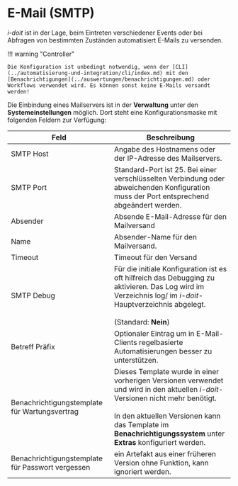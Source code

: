 # E-Mail (SMTP)

_i-doit_ ist in der Lage, beim Eintreten verschiedener Events oder bei Abfragen von bestimmten Zuständen automatisiert E-Mails zu versenden.

!!! warning "Controller"

    Die Konfiguration ist unbedingt notwendig, wenn der [CLI](../automatisierung-und-integration/cli/index.md) mit den [Benachrichtigungen](../auswertungen/benachrichtigungen.md) oder Workflows verwendet wird. Es können sonst keine E-Mails versandt werden!

Die Einbindung eines Mailservers ist in der **Verwaltung** unter den **Systemeinstellungen** möglich. Dort steht eine Konfigurationsmaske mit folgenden Feldern zur Verfügung:

| Feld | Beschreibung |
| --- | --- |
| SMTP Host | Angabe des Hostnamens oder der IP-Adresse des Mailservers. |
| SMTP Port | Standard-Port ist 25. Bei einer verschlüsselten Verbindung oder abweichenden Konfiguration muss der Port entsprechend abgeändert werden. |
| Absender | Absende E-Mail-Adresse für den Mailversand |
| Name | Absender-Name für den Mailversand. |
| Timeout | Timeout für den Versand |
| SMTP Debug | Für die initiale Konfiguration ist es oft hilfreich das Debugging zu aktivieren. Das Log wird im Verzeichnis log/ im _i-doit_\-Hauptverzeichnis abgelegt.<br><br>(Standard: **Nein**) |
| Betreff Präfix | Optionaler Eintrag um in E-Mail-Clients regelbasierte Automatisierungen besser zu unterstützen. |
| Benachrichtigungstemplate für Wartungsvertrag | Dieses Template wurde in einer vorherigen Versionen verwendet und wird in den aktuellen _i-doit_\-Versionen nicht mehr benötigt.<br><br>In den aktuellen Versionen kann das Template im **Benachrichtigungssystem** unter **Extras** konfiguriert werden. |
| Benachrichtigungstemplate für Passwort vergessen | ein Artefakt aus einer früheren Version ohne Funktion, kann ignoriert werden. |
